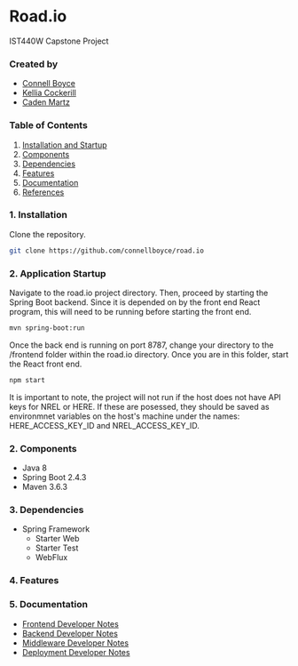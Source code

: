 # Road.io
IST440W Capstone Project

### Created by
- [Connell Boyce](https://github.com/connellboyce)
- [Kellia Cockerill](https://github.com/kelliacockerill)
- [Caden Martz](https://github.com/CadenRM)

### Table of Contents
1. [Installation and Startup](#1)
2. [Components](#2)
3. [Dependencies](#3)
3. [Features](#4)
4. [Documentation](#5)
5. [References](#6)

### **1**. Installation
Clone the repository.
```bash
git clone https://github.com/connellboyce/road.io
```

### 2. Application Startup
Navigate to the road.io project directory.
Then, proceed by starting the Spring Boot backend. Since it is depended on by the front end React program, this will need to be running before starting the front end.
```bash
mvn spring-boot:run
```
Once the back end is running on port 8787, change your directory to the /frontend folder within the road.io directory. Once you are in this folder, start the React front end.
```bash
npm start
```
It is important to note, the project will not run if the host does not have API keys for NREL or HERE. If these are posessed, they should be saved as environmnet variables on the host's machine under the names: HERE_ACCESS_KEY_ID and NREL_ACCESS_KEY_ID.

### **2**. Components
- Java 8
- Spring Boot 2.4.3
- Maven 3.6.3

### **3**. Dependencies
- Spring Framework
    - Starter Web
    - Starter Test
    - WebFlux
    
### **4**. Features

### **5**. Documentation
- [Frontend Developer Notes](documentation/FRONTEND.md)
- [Backend Developer Notes](documentation/BACKEND.md)
- [Middleware Developer Notes](documentation/MIDDLEWARE.md)
- [Deployment Developer Notes](documentation/DEPLOYMENT.md)